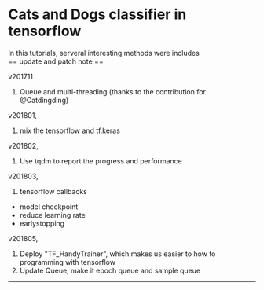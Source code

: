 # Cats and Dogs classifier in tensorflow
In this tutorials, serveral interesting methods were includes <br>
== update and patch note == <br>

v201711 <br>
  1. Queue and multi-threading (thanks to the contribution for @Catdingding) <br>
  
v201801, <br>
  1. mix the tensorflow and tf.keras <br>
  
v201802, <br>
  1. Use tqdm to report the progress and performance <br>
  
v201803, <br>
 1. tensorflow callbacks  
  * model checkpoint
  * reduce learning rate
  * earlystopping
  
v201805, <br>
  1. Deploy "TF_HandyTrainer", which makes us easier to how to programming with tensorflow <br>
  2. Update Queue, make it epoch queue and sample queue <br>

---
